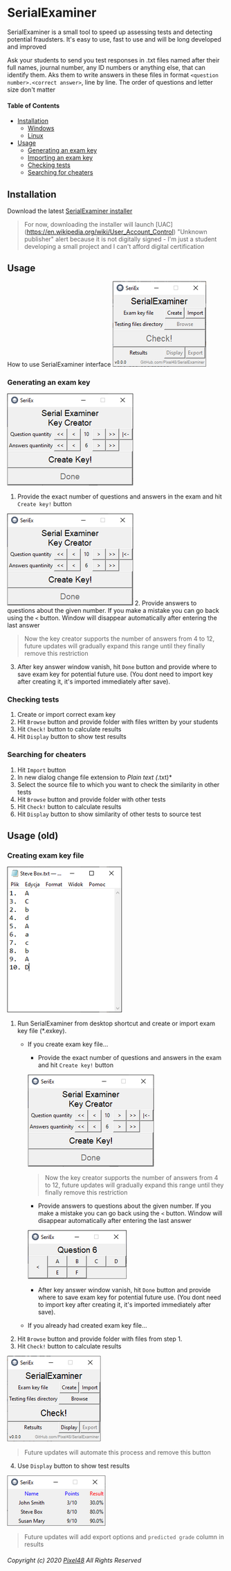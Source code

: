 # SerialExaminer
SerialExaminer is a small tool to speed up assessing tests and detecting potential fraudsters. It's easy to use, fast to use and will be long developed and improved

Ask your students to send you test responses in .txt files named after their full names, journal number, any ID numbers or anything else, that can identify them. Aks them to write answers in these files in format `<question number>.<correct answer>`, line by line. The order of questions and letter size don't matter

#### Table of Contents
- [Installation](https://github.com/Pixel48/SerialExaminer#installation)
  - [Windows](https://github.com/Pixel48/SerialExaminer#windows)
  - [Linux](https://github.com/Pixel48/SerialExaminer#linux)
- [Usage](https://github.com/Pixel48/SerialExaminer#usage)
  - [Generating an exam key](https://github.com/Pixel48/SerialExaminer#generating-an-exam-key)
  - [Importing an exam key](https://github.com/Pixel48/SerialExaminer#importing-an-exam-key)
  - [Checking tests](https://github.com/Pixel48/SerialExaminer#checking-tests)
  - [Searching for cheaters](https://github.com/Pixel48/SerialExaminer#searching-for-cheaters)

## Installation
Download the latest [SerialExaminer installer](https://github.com/Pixel48/SerialExaminer/releases/latest)
> For now, downloading the installer will launch [UAC] (https://en.wikipedia.org/wiki/User_Account_Control) "Unknown publisher" alert because it is not digitally signed - I'm just a student developing a small project and I can't afford digital certification

## Usage
How to use SerialExaminer interface
![Main window dummy](./docs/img/main_window.png)

### Generating an exam key
![Key parameters](./docs/img/key_parameters.png)
1. Provide the exact number of questions and answers in the exam and hit `Create key!` button

![Key parameters](./docs/img/key_parameters.png)
2. Provide answers to questions about the given number. If you make a mistake you can go back using the `<` button. Window will disappear automatically after entering the last answer
> Now the key creator supports the number of answers from 4 to 12, future updates will gradually expand this range until they finally remove this restriction

3. After key answer window vanish, hit `Done` button and provide where to save exam key for potential future use. (You dont need to import key after creating it, it's imported immediately after save).

### Checking tests
1. Create or import correct exam key
2. Hit `Browse` button and provide folder with files written by your students
3. Hit `Check!` button to calculate results
4. Hit `Display` button to show test results

### Searching for cheaters
1. Hit `Import` button
2. In new dialog change file extension to *Plain text (*.txt)*
3. Select the source file to which you want to check the similarity in other tests
4. Hit `Browse` button and provide folder with other tests
5. Hit `Check!` button to calculate results
6. Hit `Display` button to show similarity of other tests to source test

## Usage (old)
### Creating exam key file
![Exam file example](./docs/img/exam_file.png)
1. Run SerialExaminer from desktop shortcut and create or import exam key file (\*.exkey).
   - If you create exam key file...
     - Provide the exact number of questions and answers in the exam and hit `Create key!` button

     ![Key parameters](./docs/img/key_parameters.png)
     > Now the key creator supports the number of answers from 4 to 12, future updates will gradually expand this range until they finally remove this restriction

     - Provide answers to questions about the given number. If you make a mistake you can go back using the `<` button. Window will disappear automatically after entering the last answer

     ![Key answers](./docs/img/key_ans.png)

     - After key answer window vanish, hit `Done` button and provide where to save exam key for potential future use. (You dont need to import key after creating it, it's imported immediately after save).
   - If you already had created exam key file...
2. Hit `Browse` button and provide folder with files from step 1.
3. Hit `Check!` button to calculate results

![Check button](./docs/img/check_button.png)
> Future updates will automate this process and remove this button

4. Use `Display` button to show test results

![Example results table](./docs/img/results.png)
> Future updates will add export options and `predicted grade` column in results

###### Copyright (c) 2020 [Pixel48](https://github.com/Pixel48/) All Rights Reserved
